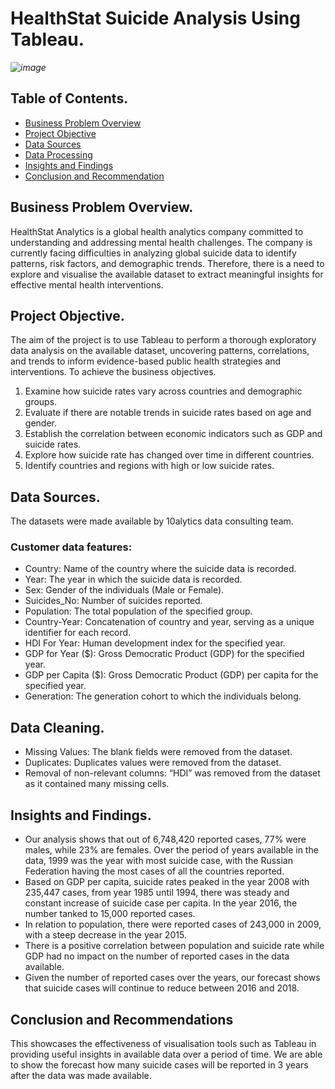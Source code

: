 # HealthStat Suicide Analysis Using Tableau.
*![image](https://github.com/Ugondu/SuicideAnalysisUsingTableau/assets/113315492/6e1f9931-852c-4110-8042-9ca5327502c9)*
## Table of Contents.
- [Business Problem Overview](#business-problem-overview)
- [Project Objective](#project-objective)
- [Data Sources](#data-sources)
- [Data Processing](#data-processing)
- [Insights and Findings](#insights-and-findings)
- [Conclusion and Recommendation](#conclusion-and-recommendation)
## Business Problem Overview.
HealthStat Analytics is a global health analytics company committed to understanding and addressing mental health challenges. The company is currently facing difficulties in analyzing global suicide data to identify patterns, risk factors, and demographic trends. Therefore, there is a need to explore and visualise the available dataset to extract meaningful insights for effective mental health interventions.
## Project Objective. 
The aim of the project is to use Tableau to perform a thorough exploratory data analysis on the available dataset, uncovering patterns, correlations, and trends to inform evidence-based public health strategies and interventions.
To achieve the business objectives.
1.	Examine how suicide rates vary across countries and demographic groups.
2.	Evaluate if there are notable trends in suicide rates based on age and gender.
3.	Establish the correlation between economic indicators such as GDP and suicide rates.
4.	Explore how suicide rate has changed over time in different countries.
5.	Identify countries and regions with high or low suicide rates.

## Data Sources.
The datasets were made available by 10alytics data consulting team.
### Customer data features:
* Country: Name of the country where the suicide data is recorded.
* Year: The year in which the suicide data is recorded.
* Sex: Gender of the individuals (Male or Female).
* Suicides_No: Number of suicides reported.
* Population: The total population of the specified group.
* Country-Year: Concatenation of country and year, serving as a unique identifier for each record.
* HDI For Year: Human development index for the specified year.
* GDP for Year ($): Gross Democratic Product (GDP) for the specified year.
* GDP per Capita ($): Gross Democratic Product (GDP) per capita for the specified year.
* Generation: The generation cohort to which the individuals belong.
## Data Cleaning.
* Missing Values: The blank fields were removed from the dataset.
* Duplicates: Duplicates values were removed from the dataset.
* Removal of non-relevant columns: “HDI” was removed from the dataset as it contained many missing cells.
## Insights and Findings.
* Our analysis shows that out of 6,748,420 reported cases, 77% were males, while 23% are females. Over the period of years available in the data, 1999 was the year with most suicide case, with the Russian Federation having the most cases of all the countries reported.
* Based on GDP per capita, suicide rates peaked in the year 2008 with 235,447 cases, from year 1985 until 1994, there was steady and constant increase of suicide case per capita. In the year 2016, the number tanked to 15,000 reported cases.
* In relation to population, there were reported cases of 243,000 in 2009, with a steep decrease in the year 2015.
* There is a positive correlation between population and suicide rate while GDP had no impact on the number of reported cases in the data available.
* Given the number of reported cases over the years, our forecast shows that suicide cases will continue to reduce between 2016 and 2018.
## Conclusion and Recommendations
This showcases the effectiveness of visualisation tools such as Tableau in providing useful insights in available data over a period of time. We are able to show the forecast how many suicide cases will be reported in 3 years after the data was made available. 

